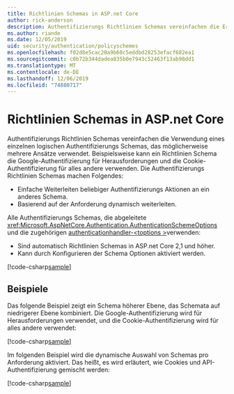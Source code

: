 ```yaml
---
title: Richtlinien Schemas in ASP.net Core
author: rick-anderson
description: Authentifizierungs Richtlinien Schemas vereinfachen die Erstellung eines einzelnen logischen Authentifizierungs Schemas.
ms.author: riande
ms.date: 12/05/2019
uid: security/authentication/policyschemes
ms.openlocfilehash: f02d8e5cac20a9b60c5eddbd28253efacf682ea1
ms.sourcegitcommit: c0b72b344dadea835b0e7943c52463f13ab98dd1
ms.translationtype: MT
ms.contentlocale: de-DE
ms.lasthandoff: 12/06/2019
ms.locfileid: "74880717"
---
```

# <a name="policy-schemes-in-aspnet-core"></a>Richtlinien Schemas in ASP.net Core

Authentifizierungs Richtlinien Schemas vereinfachen die Verwendung eines einzelnen logischen Authentifizierungs Schemas, das möglicherweise mehrere Ansätze verwendet. Beispielsweise kann ein Richtlinien Schema die Google-Authentifizierung für Herausforderungen und die Cookie-Authentifizierung für alles andere verwenden. Die Authentifizierungs Richtlinien Schemas machen Folgendes:

* Einfache Weiterleiten beliebiger Authentifizierungs Aktionen an ein anderes Schema.
* Basierend auf der Anforderung dynamisch weiterleiten.

Alle Authentifizierungs Schemas, die abgeleitete <xref:Microsoft.AspNetCore.Authentication.AuthenticationSchemeOptions> und die zugehörigen [authenticationhandler-\<toptions >](/dotnet/api/microsoft.aspnetcore.authentication.authenticationhandler-1)verwenden:

* Sind automatisch Richtlinien Schemas in ASP.net Core 2,1 und höher.
* Kann durch Konfigurieren der Schema Optionen aktiviert werden.

[!code-csharp[sample](policyschemes/samples/AuthenticationSchemeOptions.cs?name=snippet)]

## <a name="examples"></a>Beispiele

Das folgende Beispiel zeigt ein Schema höherer Ebene, das Schemata auf niedrigerer Ebene kombiniert. Die Google-Authentifizierung wird für Herausforderungen verwendet, und die Cookie-Authentifizierung wird für alles andere verwendet:

[!code-csharp[sample](policyschemes/samples/Startup.cs?name=snippet1)]

Im folgenden Beispiel wird die dynamische Auswahl von Schemas pro Anforderung aktiviert. Das heißt, es wird erläutert, wie Cookies und API-Authentifizierung gemischt werden:

 <!-- REVIEW, missing If set in public Func<HttpContext, string> ForwardDefaultSelector -->

[!code-csharp[sample](policyschemes/samples/Startup.cs?name=snippet2)]
